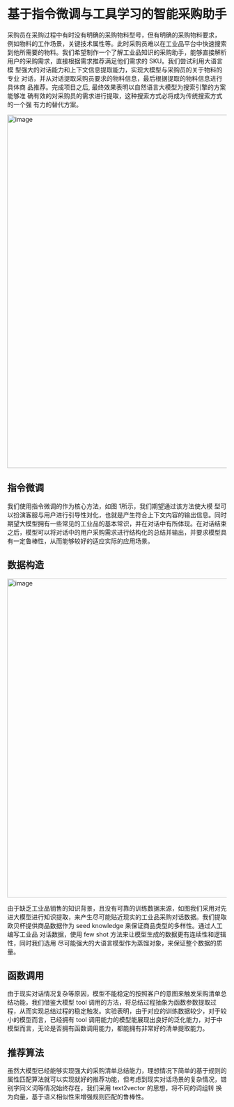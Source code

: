 # 基于指令微调与工具学习的智能采购助手

采购员在采购过程中有时没有明确的采购物料型号，但有明确的采购物料要求， 例如物料的工作场景，关键技术属性等。此时采购员难以在工业品平台中快速搜索 到他所需要的物料。我们希望制作一个了解工业品知识的采购助手，能够直接解析 用户的采购需求，直接根据需求推荐满足他们需求的 SKU。我们尝试利用大语言模 型强大的对话能力和上下文信息提取能力，实现大模型与采购员的关于物料的专业 对话，并从对话提取采购员要求的物料信息，最后根据提取的物料信息进行具体商 品推荐。完成项目之后, 最终效果表明以自然语言大模型为搜索引擎的方案能够准 确有效的对采购员的需求进行提取，这种搜索方式必将成为传统搜索方式的一个强 有力的替代方案。

<img width="812" alt="image" src="https://github.com/123bigmirros/obey_compete_3/assets/61526602/07a6c337-171f-4822-af83-158c31facad2">


## 指令微调

我们使用指令微调的作为核心方法，如图 1所示，我们期望通过该方法使大模 型可以扮演客服与用户进行引导性对化，也就是产生符合上下文内容的输出信息。同时 期望大模型拥有一些常见的工业品的基本常识，并在对话中有所体现。在对话结束之后，模型可以将对话中的用户采购需求进行结构化的总结并输出，并要求模型具有一定鲁棒性，从而能够较好的适应实际的应用场景。

## 数据构造

<img width="733" alt="image" src="https://github.com/123bigmirros/obey_compete_3/assets/61526602/54578e64-5af1-4f6b-ad36-55b6a47c4cc0">

由于缺乏工业品销售的知识背景，且没有可靠的训练数据来源，如图我们采用对先进大模型进行知识提取，来产生尽可能贴近现实的工业品采购对话数据。我们提取欧贝杯提供商品数据作为 seed knowledge 来保证商品类型的多样性。通过人工编写工业品 对话数据，使用 few shot 方法来让模型生成的数据更有连续性和逻辑性，同时我们选用 尽可能强大的大语言模型作为蒸馏对象，来保证整个数据的质量。

## 函数调用

由于现实对话情况复杂等原因，模型不能稳定的按照客户的意图来触发采购清单总结功能，我们借鉴大模型 tool 调用的方法，将总结过程抽象为函数参数提取过程，从而实现总结过程的稳定触发。实验表明，由于对应的训练数据较少，对于较小的模型而言，已经拥有 tool 调用能力的模型能展现出良好的泛化能力，对于中模型而言，无论是否拥有函数调用能力，都能拥有非常好的清单提取能力。

## 推荐算法

虽然大模型已经能够实现强大的采购清单总结能力，理想情况下简单的基于规则的 属性匹配算法就可以实现就好的推荐功能，但考虑到现实对话场景的复杂情况，错别字同义词等情况始终存在，我们采用 text2vector 的思想，将不同的词组转 换为向量，基于语义相似性来增强规则匹配的鲁棒性。

